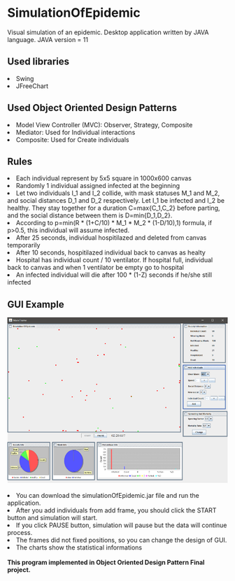 # SimulationOfEpidemic
Visual simulation of an epidemic. Desktop application  written by JAVA language. JAVA version = 11

<h2> Used libraries </h2>
<li> Swing
<li> JFreeChart

<h2> Used Object Oriented Design Patterns </h2>
<li> Model View Controller (MVC): Observer, Strategy, Composite
<li> Mediator: Used for Individual interactions
<li> Composite: Used for Create individuals

<h2> Rules </h2>
<li> Each individual represent by 5x5 square in 1000x600 canvas
<li> Randomly 1 individual assigned infected at the beginning
<li> Let two individuals I_1 and I_2 collide, with mask statuses M_1 and M_2, and social
distances D_1 and D_2 respectively. Let I_1 be infected and I_2 be healthy. They stay
together for a duration C=max{C_1,C_2} before parting, and the social distance between
them is D=min{D_1,D_2}.
<li> According to p=min(R * (1+C/10) * M_1 * M_2 * (1-D/10),1) formula, if p>0.5, this individual will assume infected.
<li> After 25 seconds, individual hospitilazed and deleted from canvas temporarily
<li> After 10 seconds, hospitilazed individual back to canvas as healty
<li> Hospital has individual count / 10 ventilator. If hospital full, individual back to canvas and when 1 ventilator be empty go to hospital
<li> An infected individual will die after 100 * (1-Z) seconds if he/she still infected
<br>

<h2>GUI Example</h2>
<img src = "https://github.com/emrekavak/SimulationOfEpidemic/blob/main/simulationOfEpidemic.png" >
<br>
<br>
<li> You can download the simulationOfEpidemic.jar file and run the application. 
<li> After you add individuals from add frame, you should click the START button and simulation will start.
<li> If you click PAUSE button, simulation will pause but the data will continue process.
<li> The frames did not fixed positions, so you can change the design of GUI.
<li> The charts show the statistical informations
<br>
<br>
<b> This program implemented in Object Oriented Design Pattern Final project.</b>
